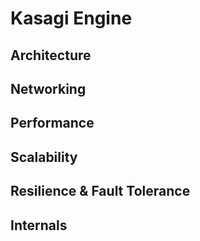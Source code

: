 # Kasagi Engine

## Architecture

## Networking

## Performance

## Scalability

## Resilience & Fault Tolerance

## Internals

